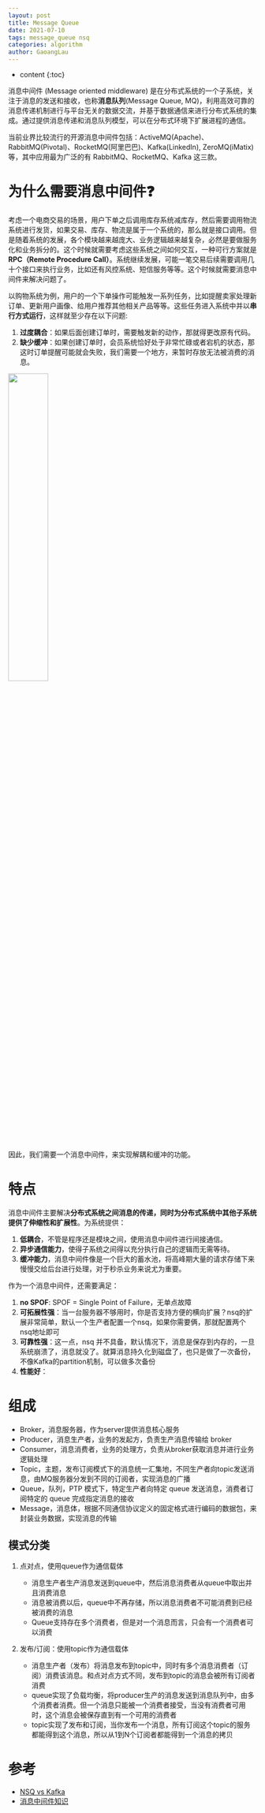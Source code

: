 ```yaml
---
layout: post
title: Message Queue
date: 2021-07-10
tags: message_queue nsq
categories: algorithm
author: GaoangLau
---
```

* content
{:toc}



消息中间件 (Message oriented middleware) 是在分布式系统的一个子系统，关注于消息的发送和接收，也称**消息队列**(Message Queue, MQ)，利用高效可靠的消息传递机制进行与平台无关的数据交流，并基于数据通信来进行分布式系统的集成。通过提供消息传递和消息队列模型，可以在分布式环境下扩展进程的通信。




当前业界比较流行的开源消息中间件包括：ActiveMQ(Apache)、RabbitMQ(Pivotal)、RocketMQ(阿里巴巴)、Kafka(LinkedIn), ZeroMQ(iMatix) 等，其中应用最为广泛的有 RabbitMQ、RocketMQ、Kafka 这三款。


# 为什么需要消息中间件❓
考虑一个电商交易的场景，用户下单之后调用库存系统减库存，然后需要调用物流系统进行发货，如果交易、库存、物流是属于一个系统的，那么就是接口调用。但是随着系统的发展，各个模块越来越庞大、业务逻辑越来越复杂，必然是要做服务化和业务拆分的。这个时候就需要考虑这些系统之间如何交互，一种可行方案就是**RPC（Remote Procedure Call）**。系统继续发展，可能一笔交易后续需要调用几十个接口来执行业务，比如还有风控系统、短信服务等等。这个时候就需要消息中间件来解决问题了。

以购物系统为例，用户的一个下单操作可能触发一系列任务，比如提醒卖家处理新订单、更新用户画像、给用户推荐其他相关产品等等。这些任务进入系统中并以**串行方式运行**，这样就至少存在以下问题:
1. **过度耦合**：如果后面创建订单时，需要触发新的动作，那就得更改原有代码。
2. **缺少缓冲**：如果创建订单时，会员系统恰好处于非常忙碌或者宕机的状态，那这时订单提醒可能就会失败，我们需要一个地方，来暂时存放无法被消费的消息。

<img src='https://i.loli.net/2021/07/04/tY8RVnW246ITXDi.png' width='40%'>

因此，我们需要一个消息中间件，来实现解耦和缓冲的功能。

# 特点
消息中间件主要解决**分布式系统之间消息的传递，同时为分布式系统中其他子系统提供了伸缩性和扩展性**。为系统提供：
1. **低耦合**，不管是程序还是模块之间，使用消息中间件进行间接通信。
2. **异步通信能力**，使得子系统之间得以充分执行自己的逻辑而无需等待。
3. **缓冲能力**，消息中间件像是一个巨大的蓄水池，将高峰期大量的请求存储下来慢慢交给后台进行处理，对于秒杀业务来说尤为重要。


作为一个消息中间件，还需要满足：
1. **no SPOF**: SPOF = Single Point of Failure，无单点故障
2. **可拓展性强**：当一台服务器不够用时，你是否支持方便的横向扩展？nsq的扩展非常简单，默认一个生产者配置一个nsq，如果你需要俩，那就配置两个nsq地址即可
3. **可靠性强**：这一点，nsq 并不具备，默认情况下，消息是保存到内存的，一旦系统崩溃了，消息就没了。就算消息持久化到磁盘了，也只是做了一次备份，不像Kafka的partition机制，可以做多次备份
4. **性能好**：

# 组成 
- Broker，消息服务器，作为server提供消息核心服务
- Producer，消息生产者，业务的发起方，负责生产消息传输给 broker
- Consumer，消息消费者，业务的处理方，负责从broker获取消息并进行业务逻辑处理
- Topic，主题，发布订阅模式下的消息统一汇集地，不同生产者向topic发送消息，由MQ服务器分发到不同的订阅者，实现消息的广播
- Queue，队列，PTP 模式下，特定生产者向特定 queue 发送消息，消费者订阅特定的 queue 完成指定消息的接收
- Message，消息体，根据不同通信协议定义的固定格式进行编码的数据包，来封装业务数据，实现消息的传输

## 模式分类
1. 点对点，使用queue作为通信载体
    - 消息生产者生产消息发送到queue中，然后消息消费者从queue中取出并且消费消息
    - 消息被消费以后，queue中不再存储，所以消息消费者不可能消费到已经被消费的消息
    - Queue支持存在多个消费者，但是对一个消息而言，只会有一个消费者可以消费

2. 发布/订阅：使用topic作为通信载体 
    - 消息生产者（发布）将消息发布到topic中，同时有多个消息消费者（订阅）消费该消息。和点对点方式不同，发布到topic的消息会被所有订阅者消费
    - queue实现了负载均衡，将producer生产的消息发送到消息队列中，由多个消费者消费。但一个消息只能被一个消费者接受，当没有消费者可用时，这个消息会被保存直到有一个可用的消费者
    - topic实现了发布和订阅，当你发布一个消息，所有订阅这个topic的服务都能得到这个消息，所以从1到N个订阅者都能得到一个消息的拷贝



# 参考 
- [NSQ vs Kafka](https://zhuanlan.zhihu.com/p/46421050)
- [消息中间件知识](https://www.cnblogs.com/insane-Mr-Li/p/10684536.html)

